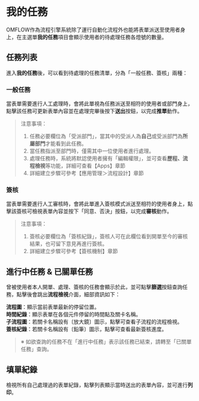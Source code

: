 

# 我的任務

OMFLOW作為流程引擎系統除了運行自動化流程外也能將表單派送至使用者身上，在主選單**我的任務**項目會顯示使用者的待處理任務各燈號的數量。

## 任務列表

進入**我的任務**後，可以看到待處理的任務清單，分為「一般任務、簽核」兩種：

### 一般任務

當表單需要進行人工處理時，會將此單視為任務派送至相符的使用者或部門身上，點擊該任務可更新表單內容並在處理完畢後按下**送出**按鈕，以完成**推單**動作。

> 注意事項：  
> 1. 任務必要欄位為「受派部門」，當其中的受派人為**自己**或受派部門為**所屬部門**才能看到此任務。
> 2. 當任務指派至部門時，僅需其中一位使用者進行處理。
> 3. 處理任務時，系統將默認使用者擁有「編輯權限」，並可查看**歷程、流程檢視**等功能，詳細可查看【Apps】章節
> 4. 詳細建立步驟可參考【應用管理＞流程設計】章節

### 簽核

當表單需要進行人工審核時，會將此單進入簽核模式派送至相符的使用者身上，點擊該簽核可檢視表單內容並按下「同意、否決」按鈕，以完成**審核**動作。

> 注意事項：  
> 1. 簽核必要欄位為「簽核紀錄」，簽核人可在此欄位看到開單至今的審核結果，也可留下意見再進行簽核。  
> 2. 詳細建立步驟可參考【簽核機制】章節

## 進行中任務 & 已關單任務

曾被使用者本人開單、處理、簽核的任務會顯示於此，並可點擊**篩選**按鈕查詢任務，點擊後會跳出**流程檢視**介面，細部資訊如下：

**流程圖**：顯示當前表單最新的停留位置。  
**時間紀錄**：顯示表單在各個元件停留的時間點及關卡名稱。  
**子流程圖**：若關卡名稱設有〔放大鏡〕圖示，點擊可查看子流程的流程檢視。  
**簽核紀錄**：若關卡名稱設有〔鉛筆〕圖示，點擊可查看最新簽核進度。

> ※ 如欲查詢的任務不在「進行中任務」表示該任務已結束，請轉至「已關單任務」查詢。

## 填單紀錄

檢視所有自己處理過的表單紀錄，點擊列表顯示當時送出的表單內容，並可進行**列印**。
